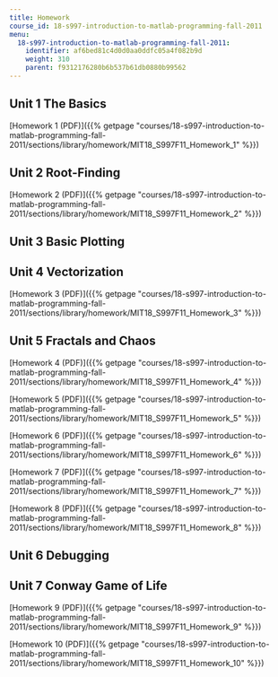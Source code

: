 ```yaml
---
title: Homework
course_id: 18-s997-introduction-to-matlab-programming-fall-2011
menu:
  18-s997-introduction-to-matlab-programming-fall-2011:
    identifier: af6bed81c4d0d0aa0ddfc05a4f082b9d
    weight: 310
    parent: f9312176280b6b537b61db0880b99562
---
```

Unit 1 The Basics
-----------------

[Homework 1 (PDF)]({{% getpage "courses/18-s997-introduction-to-matlab-programming-fall-2011/sections/library/homework/MIT18_S997F11_Homework_1" %}})

Unit 2 Root-Finding
-------------------

[Homework 2 (PDF)]({{% getpage "courses/18-s997-introduction-to-matlab-programming-fall-2011/sections/library/homework/MIT18_S997F11_Homework_2" %}})

Unit 3 Basic Plotting
---------------------

Unit 4 Vectorization
--------------------

[Homework 3 (PDF)]({{% getpage "courses/18-s997-introduction-to-matlab-programming-fall-2011/sections/library/homework/MIT18_S997F11_Homework_3" %}})

Unit 5 Fractals and Chaos
-------------------------

[Homework 4 (PDF)]({{% getpage "courses/18-s997-introduction-to-matlab-programming-fall-2011/sections/library/homework/MIT18_S997F11_Homework_4" %}})

[Homework 5 (PDF)]({{% getpage "courses/18-s997-introduction-to-matlab-programming-fall-2011/sections/library/homework/MIT18_S997F11_Homework_5" %}})

[Homework 6 (PDF)]({{% getpage "courses/18-s997-introduction-to-matlab-programming-fall-2011/sections/library/homework/MIT18_S997F11_Homework_6" %}})

[Homework 7 (PDF)]({{% getpage "courses/18-s997-introduction-to-matlab-programming-fall-2011/sections/library/homework/MIT18_S997F11_Homework_7" %}})

[Homework 8 (PDF)]({{% getpage "courses/18-s997-introduction-to-matlab-programming-fall-2011/sections/library/homework/MIT18_S997F11_Homework_8" %}})

Unit 6 Debugging
----------------

Unit 7 Conway Game of Life
--------------------------

[Homework 9 (PDF)]({{% getpage "courses/18-s997-introduction-to-matlab-programming-fall-2011/sections/library/homework/MIT18_S997F11_Homework_9" %}})

[Homework 10 (PDF)]({{% getpage "courses/18-s997-introduction-to-matlab-programming-fall-2011/sections/library/homework/MIT18_S997F11_Homework_10" %}})